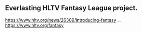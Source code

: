 Everlasting HLTV Fantasy League project.
--------------------------------------------
https://www.hltv.org/news/26309/introducing-fantasy __
https://www.hltv.org/fantasy
